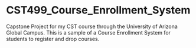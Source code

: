 # CST499_Course_Enrollment_System
Capstone Project for my CST course through the University of Arizona Global Campus. This is a sample of a Course Enrollment System for students to register and drop courses.

